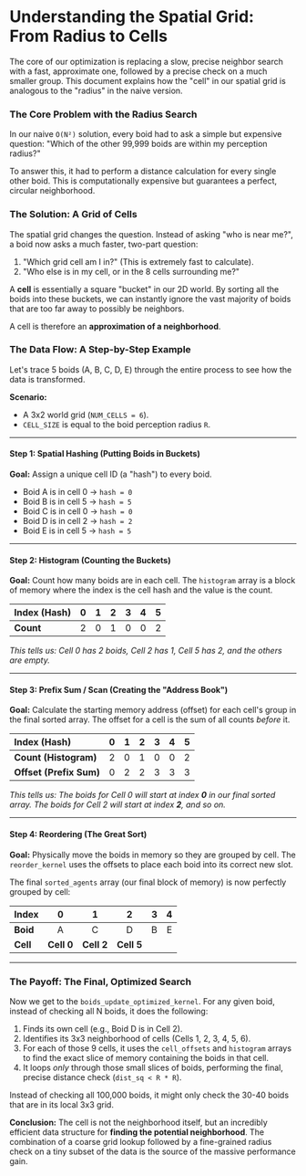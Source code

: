 # Understanding the Spatial Grid: From Radius to Cells

The core of our optimization is replacing a slow, precise neighbor search with a fast, approximate one, followed by a precise check on a much smaller group. This document explains how the "cell" in our spatial grid is analogous to the "radius" in the naive version.

### The Core Problem with the Radius Search

In our naive `O(N²)` solution, every boid had to ask a simple but expensive question: "Which of the other 99,999 boids are within my perception radius?"

To answer this, it had to perform a distance calculation for every single other boid. This is computationally expensive but guarantees a perfect, circular neighborhood.



### The Solution: A Grid of Cells

The spatial grid changes the question. Instead of asking "who is near me?", a boid now asks a much faster, two-part question:

1.  "Which grid cell am I in?" (This is extremely fast to calculate).
2.  "Who else is in my cell, or in the 8 cells surrounding me?"

A **cell** is essentially a square "bucket" in our 2D world. By sorting all the boids into these buckets, we can instantly ignore the vast majority of boids that are too far away to possibly be neighbors.

A cell is therefore an **approximation of a neighborhood**.

### The Data Flow: A Step-by-Step Example

Let's trace 5 boids (A, B, C, D, E) through the entire process to see how the data is transformed.

**Scenario:**
*   A 3x2 world grid (`NUM_CELLS = 6`).
*   `CELL_SIZE` is equal to the boid perception radius `R`.



---

#### **Step 1: Spatial Hashing (Putting Boids in Buckets)**

**Goal:** Assign a unique cell ID (a "hash") to every boid.
*   Boid A is in cell 0 -> `hash = 0`
*   Boid B is in cell 5 -> `hash = 5`
*   Boid C is in cell 0 -> `hash = 0`
*   Boid D is in cell 2 -> `hash = 2`
*   Boid E is in cell 5 -> `hash = 5`

---

#### **Step 2: Histogram (Counting the Buckets)**

**Goal:** Count how many boids are in each cell. The `histogram` array is a block of memory where the index is the cell hash and the value is the count.

| Index (Hash) | 0 | 1 | 2 | 3 | 4 | 5 |
| :--- | :-: | :-: | :-: | :-: | :-: | :-: |
| **Count** | 2 | 0 | 1 | 0 | 0 | 2 |

*This tells us: Cell 0 has 2 boids, Cell 2 has 1, Cell 5 has 2, and the others are empty.*

---

#### **Step 3: Prefix Sum / Scan (Creating the "Address Book")**

**Goal:** Calculate the starting memory address (offset) for each cell's group in the final sorted array. The offset for a cell is the sum of all counts *before* it.

| Index (Hash) | 0 | 1 | 2 | 3 | 4 | 5 |
| :--- | :-: | :-: | :-: | :-: | :-: | :-: |
| **Count (Histogram)** | 2 | 0 | 1 | 0 | 0 | 2 |
| **Offset (Prefix Sum)** | 0 | 2 | 2 | 3 | 3 | 3 |

*This tells us: The boids for Cell 0 will start at index **0** in our final sorted array. The boids for Cell 2 will start at index **2**, and so on.*

---

#### **Step 4: Reordering (The Great Sort)**

**Goal:** Physically move the boids in memory so they are grouped by cell. The `reorder_kernel` uses the offsets to place each boid into its correct new slot.

The final `sorted_agents` array (our final block of memory) is now perfectly grouped by cell:

| Index | 0 | 1 | 2 | 3 | 4 |
| :--- | :-: | :-: | :-: | :-: | :-: |
| **Boid** | A | C | D | B | E |
| **Cell** | **Cell 0** | **Cell 2** | **Cell 5** |

---

### The Payoff: The Final, Optimized Search

Now we get to the `boids_update_optimized_kernel`. For any given boid, instead of checking all N boids, it does the following:

1.  Finds its own cell (e.g., Boid D is in Cell 2).
2.  Identifies its 3x3 neighborhood of cells (Cells 1, 2, 3, 4, 5, 6).
3.  For each of those 9 cells, it uses the `cell_offsets` and `histogram` arrays to find the exact slice of memory containing the boids in that cell.
4.  It loops *only* through those small slices of boids, performing the final, precise distance check (`dist_sq < R * R`).

Instead of checking all 100,000 boids, it might only check the 30-40 boids that are in its local 3x3 grid.

**Conclusion:** The cell is not the neighborhood itself, but an incredibly efficient data structure for **finding the potential neighborhood**. The combination of a coarse grid lookup followed by a fine-grained radius check on a tiny subset of the data is the source of the massive performance gain.